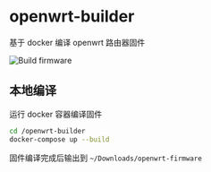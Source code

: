 # openwrt-builder

基于 docker 编译 openwrt 路由器固件

![Build firmware](https://github.com/tvrcgo/openwrt-builder/workflows/Build%20firmware/badge.svg?branch=master)

## 本地编译

运行 docker 容器编译固件

```bash
cd /openwrt-builder
docker-compose up --build
```

固件编译完成后输出到 `~/Downloads/openwrt-firmware`
